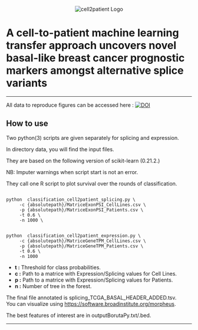 
<p align="center">
<img align="center"   src="/img/cell2patient.png" alt="cell2patient Logo">
</p>


A cell-to-patient machine learning transfer approach uncovers novel basal-like breast cancer prognostic markers amongst alternative splice variants
=============

---

All data to reproduce figures can be accessed here : [![DOI](https://zenodo.org/badge/DOI/10.5281/zenodo.4117806.svg)](https://doi.org/10.5281/zenodo.4117806)


## How to use

Two python(3) scripts are given separately for splicing and expression.  

In directory data, you will find the input files.  

They are based on the following version of scikit-learn (0.21.2.)  

NB: Imputer warnings when script start is not an error.

They call one R script to plot survival over the rounds of  classification.


```shell

python  classification_cell2patient_splicing.py \
	 -c {absolutepath}/MatriceExonPSI_CellLines.csv \
	 -p {absolutepath}/MatriceExonPSI_Patients.csv \
	 -t 0.6 \
	 -n 1000 \ 
```

```shell

python  classification_cell2patient_expression.py \
	 -c {absolutepath}/MatriceGeneTPM_CellLines.csv \
	 -p {absolutepath}/MatriceGeneTPM_Patients.csv \
	 -t 0.6 \
	 -n 1000 

```

- **t :** Threshold for class probabilities.
- **c :** Path to a matrice with Expression/Splicing values for Cell Lines.
- **p :** Path to a matrice with Expression/Splicing values for Patients.
- **n :** Number of tree in the forest.



The final file annotated is splicing_TCGA_BASAL_HEADER_ADDED.tsv.  
You can visualize using https://software.broadinstitute.org/morpheus.

The best features of interest are in outputBorutaPy.txt/.bed.  

---

